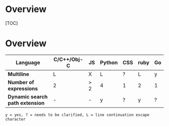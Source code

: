 Overview
===============
[TOC]

Overview
===============




 Language                         |  C/C++/Obj-C  |  JS  | Python  | CSS  | ruby | Go  |
----------------------------------|---------------|------|---------|------|------|-----|
**Multiline**                     | L             |  X   |   L     |  ?   |  L   | y   |
**Number of expressions**         | 2             | > 2  |   4     |  1   |  2   | 1   |
**Dynamic search path extension** | -             |  -   |   y     |  ?   |  y   | ?   |

`y = yes, ? = needs to be clarified, L = line continuation escape character`


